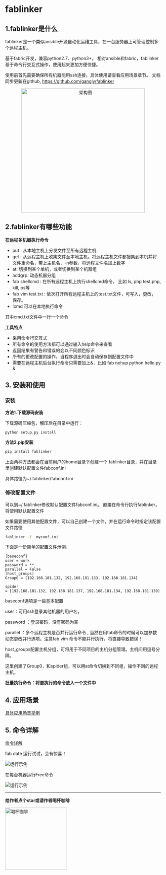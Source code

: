 # fablinker
## 1.fablinker是什么
fablinker是一个类似ansible开源自动化运维工具，在一台服务器上可管理控制多个远程主机。

基于fabric开发，兼容python2.7、python3+。
相对ansible和fabric，fablinker基于命令行交互式操作，使用起来更加方便快捷。

使用前首先需要确保所有机器能用ssh连接。具体使用请查看应用场景章节。
文档同步更新在github, https://github.com/gangly/fablinker
<div align=center><img
src="https://github.com/gangly/fablinker/blob/master/doc/img/fab.png" width="400" height="400" alt="架构图"/>
</div>

## 2.fablinker有哪些功能

**在远程多机器执行命令**
* put : 从本地主机上分发文件至所有远程主机
* get : 从远程主机上收集文件至本地主机，将远程主机文件都搜集到本机并将文件重命名，带上主机名，-n参数，将远程文件名加上数字
* at: 切换到某个单机，或者切换到某个机器组
* addgrp: 动态机器分组
* fab shellcmd : 在所有远程主机上执行shellcmd命令， 比如 ls, php test.php, kill, ps等
* fab vim test.txt : 依次打开所有远程主机上的test.txt文件，可写入，更改， 保存。
* !cmd   可以在本地执行命令

其中cmd.txt文件中一行一个命令

**工具特点**
* 采用命令行交互式
* 所有命令的使用方法都可以通过输入help命令来查看
* 返回结果有警告和错误的会以不同颜色标识
* 所有的更改配置的操作，当程序退出时会自动保存到配置文件中
* 需要在远程主机后台执行命令只需要加上&，比如 fab nohup python hello.py &

## 3. 安装和使用

### 安装

**方法1.下载源码安装**

下载源码压缩包，解压后在目录中运行：
```bash
python setup.py install
```
**方法2.pip安装**
```bash
pip install fablinker
```
上面两种方法都会在当前用户的home目录下创建一个.fablinker目录，并在目录里创建默认配置文件fabconf.ini

具体路径为~/.fablinker/fabconf.ini

###  修改配置文件

可以到~/.fablinker修改默认配置文件fabconf.ini。
直接在命令行执行fablinker，将使用默认配置文件

如果需要使用其他配置文件，可以自己创建一个文件，并在运行命令时指定该配置文件路径
```bash
fablinker -f  myconf.ini
```

下面是一份简单的配置文件示例，
 
```
[baseconf]
user = work
password = **
parallel = False
[host_groups]
Group0 = [192.168.181.132, 192.168.181.133, 192.168.181.134]

spider = [192.168.181.132, 192.168.181.137, 192.168.181.134, 192.168.181.139]
```
baseconf选项是一些基本配置

user：可用ssh登录其他机器的用户名，

password ：登录密码，没有密码为空

parallel ：多个远程主机是否并行运行命令 , 当然在用fab命令的时候可以加参数动态更改并行选项。注意fab vim 命令不能并行执行，将直接导致错误！

host_groups配置主机分组，可将用于不同项目的主机分组管理。主机间用逗号分隔。

这里创建了Group0，和spider组，可以用at命令切换到不同组，操作不同的远程主机。


**批量执行命令：将要执行的命令放入一个文件中**

## 4. 应用场景
[具体应用场景举例](https://github.com/gangly/fablinker/blob/master/doc/应用场景.md)

## 5. 命令详解

[命令详解](https://github.com/gangly/fablinker/blob/master/doc/命令详解.md)

fab date 运行试试，会有惊喜！

![运行示例](doc/img/test.png)

在每台机器运行Free命令

![运行示例](doc/img/free.png)

_____

**给作者点个star或请作者喝杯咖啡**

<div align=left><img
src="https://github.com/gangly/fablinker/blob/master/doc/img/微信pay.png" width="200" height="200" alt="喝杯咖啡"/>
</div>

